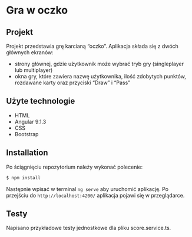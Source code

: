 # Gra w oczko

## Projekt

Projekt przedstawia grę karcianą “oczko”. Aplikacja składa się z dwóch głównych ekranów: 
- strony głównej, gdzie użytkownik może wybrać tryb gry (singleplayer lub multiplayer)
- okna gry, które zawiera nazwę użytkownika, ilość zdobytych punktów, rozdawane karty oraz przyciski “Draw” i “Pass”

## Użyte technologie

 - HTML
 - Angular 9.1.3
 - CSS
 - Bootstrap
 
## Installation

Po ściągnięciu repozytorium należy wykonać polecenie:
```sh
$ npm install
```
Następnie wpisać w terminal `ng serve` aby uruchomić aplikację. Po przejściu do  `http://localhost:4200/` aplikacja pojawi się w przeglądarce.

## Testy

Napisano przykładowe testy jednostkowe dla pliku score.service.ts.
   

